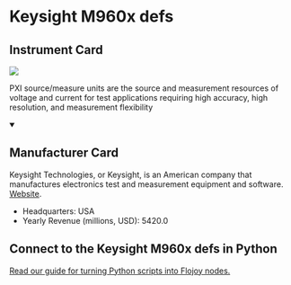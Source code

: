 
# Keysight M960x defs

## Instrument Card

<img src="https://v5.airtableusercontent.com/v1/19/19/1691539200000/38Bsp073Q66e6Ha4EL-DvA/JA3c2u1YRxJ46jWYbt5Yi-WJQq0TNsKu0G-zZNKIoYvALD-36dnIVTVgU_HPBdSLHI3ABkqEWEd31eRBSSGGvG75mGWaVdDj0BEHQlWW-6g/0A5QZCrxbNskr_yUuazhY2oibThfm73NHz4ayYJXMqE"/>
<p>PXI source/measure units are the source and measurement resources of voltage and current for test applications requiring high accuracy, high resolution, and measurement flexibility</p>

<details open>
<summary><h2>Manufacturer Card</h2></summary>

Keysight Technologies, or Keysight, is an American company that manufactures electronics test and measurement equipment and software. <a href="https://www.keysight.com/us/en/home.html">Website</a>.

<ul>
  <li>Headquarters: USA</li>
  <li>Yearly Revenue (millions, USD): 5420.0</li>
</ul>
</details>

## Connect to the Keysight M960x defs in Python

[Read our guide for turning Python scripts into Flojoy nodes.](https://docs.flojoy.ai/custom-nodes/creating-custom-node/)


